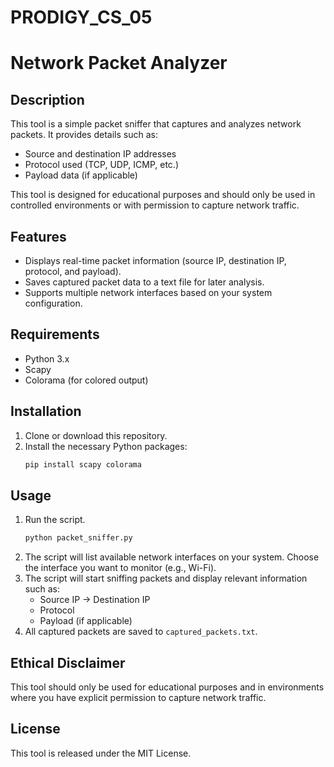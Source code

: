 # PRODIGY_CS_05

# Network Packet Analyzer

## Description
This tool is a simple packet sniffer that captures and analyzes network packets. It provides details such as:
- Source and destination IP addresses
- Protocol used (TCP, UDP, ICMP, etc.)
- Payload data (if applicable)

This tool is designed for educational purposes and should only be used in controlled environments or with permission to capture network traffic.

## Features
- Displays real-time packet information (source IP, destination IP, protocol, and payload).
- Saves captured packet data to a text file for later analysis.
- Supports multiple network interfaces based on your system configuration.

## Requirements
- Python 3.x
- Scapy
- Colorama (for colored output)

## Installation
1. Clone or download this repository.
2. Install the necessary Python packages:
   ```bash
   pip install scapy colorama
   ```

## Usage
1. Run the script.
   ```bash
   python packet_sniffer.py
   ```
2. The script will list available network interfaces on your system. Choose the interface you want to monitor (e.g., Wi-Fi).
3. The script will start sniffing packets and display relevant information such as:
   - Source IP -> Destination IP
   - Protocol
   - Payload (if applicable)
4. All captured packets are saved to `captured_packets.txt`.

## Ethical Disclaimer
This tool should only be used for educational purposes and in environments where you have explicit permission to capture network traffic.

## License
This tool is released under the MIT License.

